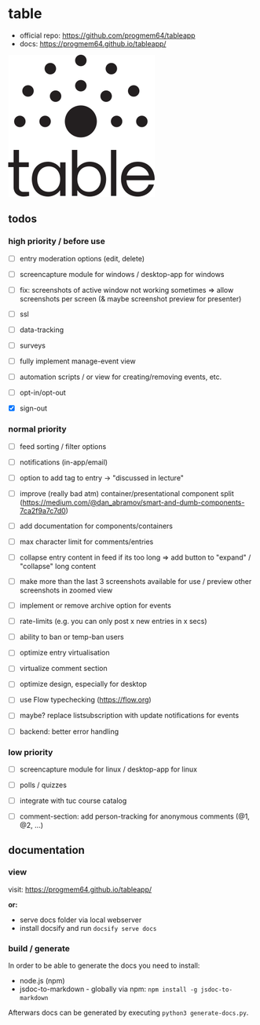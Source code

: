 # table 

* official repo: https://github.com/progmem64/tableapp
* docs: https://progmem64.github.io/tableapp/

![Logo](./logo/logo-table.svg)

## todos 

### high priority / before use

- [ ] entry moderation options (edit, delete)
- [ ] screencapture module for windows / desktop-app for windows
- [ ] fix: screenshots of active window not working sometimes => allow screenshots per screen (& maybe screenshot preview for presenter)
- [ ] ssl
- [ ] data-tracking
- [ ] surveys
- [ ] fully implement manage-event view
- [ ] automation scripts / or view for creating/removing events, etc.
- [ ] opt-in/opt-out
- [x] sign-out


### normal priority

- [ ] feed sorting / filter options
- [ ] notifications (in-app/email)
- [ ] option to add tag to entry -> "discussed in lecture"
- [ ] improve (really bad atm) container/presentational component split (https://medium.com/@dan_abramov/smart-and-dumb-components-7ca2f9a7c7d0)
- [ ] add documentation for components/containers
- [ ] max character limit for comments/entries
- [ ] collapse entry content in feed if its too long => add button to "expand" / "collapse" long content
- [ ] make more than the last 3 screenshots available for use / preview other screenshots in zoomed view
- [ ] implement or remove archive option for events
- [ ] rate-limits (e.g. you can only post x new entries in x secs)
- [ ] ability to ban or temp-ban users
- [ ] optimize entry virtualisation
- [ ] virtualize comment section
- [ ] optimize design, especially for desktop
- [ ] use Flow typechecking (https://flow.org)
- [ ] maybe? replace listsubscription with update notifications for events
- [ ] backend: better error handling


### low priority

- [ ] screencapture module for linux / desktop-app for linux
- [ ] polls / quizzes
- [ ] integrate with tuc course catalog
- [ ] comment-section: add person-tracking for anonymous comments (@1, @2, ...)


## documentation

### view

visit: https://progmem64.github.io/tableapp/

**or:**

* serve docs folder via local webserver
* install docsify and run `docsify serve docs`

### build / generate

In order to be able to generate the docs you need to install:

* node.js (npm)
* jsdoc-to-markdown - globally via npm: `npm install -g jsdoc-to-markdown`

Afterwars docs can be generated by executing `python3 generate-docs.py`.